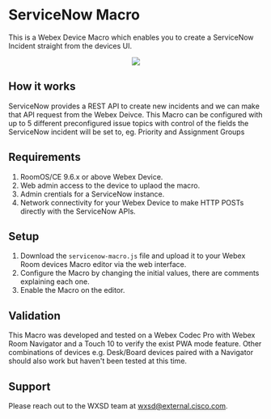 # ServiceNow Macro

This is a Webex Device Macro which enables you to create a ServiceNow Incident straight from the devices UI. 

<p align="center">
  <img src="https://user-images.githubusercontent.com/21026209/195579803-814adc03-094d-45bc-80b7-0137daf44eb3.gif" />
</p>

## How it works

ServiceNow provides a REST API to create new incidents and we can make that API request from the Webex Deivce. This Macro can be configured with up to 5 different preconfigured issue topics with control of the fields the ServiceNow incident will be set to, eg. Priority and Assignment Groups

## Requirements

1. RoomOS/CE 9.6.x or above Webex Device.
2. Web admin access to the device to uplaod the macro.
3. Admin crentials for a ServiceNow instance.
4. Network connectivity for your Webex Device to make HTTP POSTs directly with the ServiceNow APIs.

## Setup

1. Download the ``servicenow-macro.js`` file and upload it to your Webex Room devices Macro editor via the web interface.
2. Configure the Macro by changing the initial values, there are comments explaining each one.
3. Enable the Macro on the editor.


## Validation

This Macro was developed and tested on a Webex Codec Pro with Webex Room Navigator and a Touch 10 to verify the exist PWA mode feature. Other combinations of devices e.g. Desk/Board devices paired with a Navigator should also work but haven't been tested at this time.

## Support

Please reach out to the WXSD team at [wxsd@external.cisco.com](mailto:wxsd@external.cisco.com?subject=servicenow-macro).
